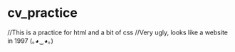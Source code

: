 # cv_practice
//This is a practice for html and a bit of css
//Very ugly, looks like a website in 1997 (｡◕‿◕｡)
